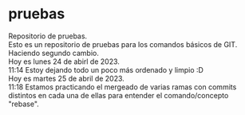 # pruebas
Repositorio de pruebas.
<br>
Esto es un repositorio de pruebas para los comandos básicos de GIT.
<br>
Haciendo segundo cambio.
<br>
Hoy es lunes 24 de abirl de 2023.
<br>
11:14 Estoy dejando todo un poco más ordenado y limpio :D
<br>
Hoy es martes 25 de abril de 2023.
<br>
11:18 Estamos practicando el mergeado de varias ramas con commits distintos en cada una de ellas para entender el comando/concepto "rebase".